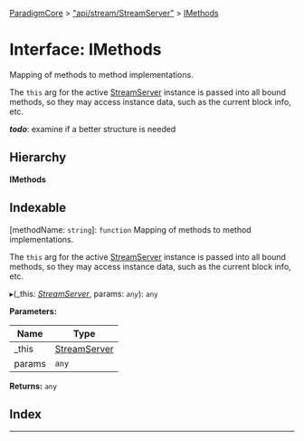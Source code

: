 [ParadigmCore](../README.md) > ["api/stream/StreamServer"](../modules/_api_stream_streamserver_.md) > [IMethods](../interfaces/_api_stream_streamserver_.imethods.md)

# Interface: IMethods

Mapping of methods to method implementations.

The `this` arg for the active [StreamServer](../classes/_api_stream_streamserver_.streamserver.md) instance is passed into all bound methods, so they may access instance data, such as the current block info, etc.

*__todo__*: examine if a better structure is needed

## Hierarchy

**IMethods**

## Indexable

\[methodName: `string`\]:&nbsp;`function`
Mapping of methods to method implementations.

The `this` arg for the active [StreamServer](../classes/_api_stream_streamserver_.streamserver.md) instance is passed into all bound methods, so they may access instance data, such as the current block info, etc.

▸(_this: *[StreamServer](../classes/_api_stream_streamserver_.streamserver.md)*, params: *`any`*): `any`

**Parameters:**

| Name | Type |
| ------ | ------ |
| _this | [StreamServer](../classes/_api_stream_streamserver_.streamserver.md) |
| params | `any` |

**Returns:** `any`

## Index

---

